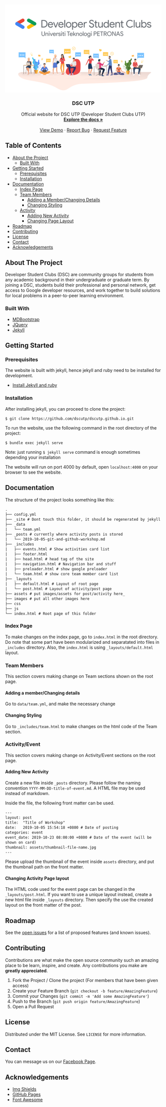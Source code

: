 <!--
![dsc banner](/images/dsc-banner5-white.png "DSC Banner")

# [DSC UTP](dscutp.github.io)
Official website for the DSC UTP (Developer Student Clubs Universiti Teknologi PETRONAS)

Developer Student Clubs (DSC) are community groups for students from any academic background in their undergraduate or graduate term. By joining a DSC, students build their professional and personal network, get access to Google developer resources, and work together to build solutions for local problems in a peer-to-peer learning environment.

## Installation
The website is built with jekyll, hence jekyll and ruby need to be installed for development.
- [Install Jekyll and ruby](https://jekyllrb.com/docs/installation/)

After installing jekyll, you can proceed to clone the project:
```
$ git clone https://github.com/dscutp/dscutp.github.io.git
```

## Run
To run the website, use the following command in the root directory of the project:
```
$ bundle exec jekyll serve
```
Note: just running `$ jekyll serve`  command is enough sometimes depending your installation

The website will run on port 4000 by default, open `localhost:4000` on your browser to see the website.

## Development
-->

<!--
*** Thanks for checking out this README Template. If you have a suggestion that would
*** make this better, please fork the repo and create a pull request or simply open
*** an issue with the tag "enhancement".
*** Thanks again! Now go create something AMAZING! :D
-->





<!-- PROJECT SHIELDS -->
<!--
*** I'm using markdown "reference style" links for readability.
*** Reference links are enclosed in brackets [ ] instead of parentheses ( ).
*** See the bottom of this document for the declaration of the reference variables
*** for contributors-url, forks-url, etc. This is an optional, concise syntax you may use.
*** https://www.markdownguide.org/basic-syntax/#reference-style-links
-->
<!-- PROJECT LOGO -->
<br />
<p align="center">
  <a href="https://github.com/dscutp/dscutp.github.io">
    <img src="/images/dsc-banner5-white.png" alt="Logo" width="600">
  </a>

  <h3 align="center">DSC UTP</h3>

  <p align="center">
    Official website for DSC UTP (Developer Student Clubs UTP)
    <br />
    <a href="https://github.com/dscutp/dscutp.github.io"><strong>Explore the docs »</strong></a>
    <br />
    <br />
    <a href="https://dscutp.com/">View Demo</a>
    ·
    <a href="https://github.com/dscutp/dscutp.github.io/issues">Report Bug</a>
    ·
    <a href="https://github.com/dscutp/dscutp.github.io/issues">Request Feature</a>
  </p>
</p>



<!-- TABLE OF CONTENTS -->
## Table of Contents

* [About the Project](#about-the-project)
  * [Built With](#built-with)
* [Getting Started](#getting-started)
  * [Prerequisites](#prerequisites)
  * [Installation](#installation)
* [Documentation](#documentation)
  * [Index Page](#index-page)
  * [Team Members](#team-members)
    * [Adding a Member/Changing Details](#adding-a-memberchanging-details)
    * [Changing Styling](#changing-styling)
  * [Activity](#activity)
    * [Adding New Activity](#adding-new-activity)
    * [Changing Page Layout](#changing-activity-page-layout)
* [Roadmap](#roadmap)
* [Contributing](#contributing)
* [License](#license)
* [Contact](#contact)
* [Acknowledgements](#acknowledgements)



<!-- ABOUT THE PROJECT -->
## About The Project

Developer Student Clubs (DSC) are community groups for students from any academic background in their undergraduate or graduate term. By joining a DSC, students build their professional and personal network, get access to Google developer resources, and work together to build solutions for local problems in a peer-to-peer learning environment.

### Built With

* [MDBootstrap](https://mdbootstrap.com/)
* [JQuery](https://jquery.com)
* [Jekyll](https://jekyllrb.com/)



<!-- GETTING STARTED -->
## Getting Started

### Prerequisites

The website is built with jekyll, hence jekyll and ruby need to be installed for development.
- [Install Jekyll and ruby](https://jekyllrb.com/docs/installation/)



### Installation

After installing jekyll, you can proceed to clone the project:
```
$ git clone https://github.com/dscutp/dscutp.github.io.git
```

To run the website, use the following command in the root directory of the project:
```
$ bundle exec jekyll serve
```
Note: just running `$ jekyll serve`  command is enough sometimes depending your installation

The website will run on port 4000 by default, open `localhost:4000` on your browser to see the website.



<!-- USAGE EXAMPLES -->
## Documentation

The structure of the project looks something like this:
```
.
├── config.yml
├── _site # Dont touch this folder, it should be regenerated by jekyll
├── _data
|   └── team.yml
├── _posts # currently where activity posts is stored
|   └── 2019-10-05-git-and-github-workshop.md
├── _includes
|   ├── events.html # Show activities card list
|   ├── footer.html
|   ├── head.html # head tag of the site
|   ├── navigation.html # Navigation bar and stuff
|   ├── preloader.html # show google preloader
|   └── team.html # show core team member card list
├── _layouts
|   ├── default.html # Layout of root page
|   └── post.html # Layout of activity/post page
├── assets # put images/assets for post/activity here_
├── images # put all other images here
├── css
├── js
└── index.html # Root page of this folder
```

### Index Page
To make changes on the index page, go to `index.html` in the root directory. Do note that some part have been modularized and separatated into files in `_includes` directory. Also, the `index.html` is using `_layouts/default.html` layout.

### Team Members
This section covers making change on Team sections shown on the root page.
#### Adding a member/Changing details
Go to `data/team.yml`, and make the necessary change
#### Changing Styling
Go to `_includes/team.html` to make changes on the html code of the Team section.

### Activity/Event
This section covers making change on Activity/Event sections on the root page.
#### Adding New Activity
Create a new file inside `_posts` directory. Please follow the naming convention `YYYY-MM-DD-title-of-event.md`. A HTML file may be used instead of markdown.

Inside the file, the following front matter can be used.
```
---
layout: post
title:  "Title of Workshop"
date:   2019-10-05 15:54:18 +0800 # Date of posting
categories: event
event_date: 2019-10-23 08:00:00 +0800 # Date of the event (will be shown on card)
thumbnail: assets/thumbnail-file-name.jpg
---
```
Please upload the thumbnail of the event inside `assets` directory, and put the thumbnail path on the front matter.

#### Changing Activity Page layout
The HTML code used for the event page can be changed in the `_layouts/post.html`. If you want to use a unique layout instead, create a new html file inside `_layouts` directory. Then specify the use the created layout on the front matter of the post.



<!-- ROADMAP -->
## Roadmap

See the [open issues](https://github.com/othneildrew/Best-README-Template/issues) for a list of proposed features (and known issues).



<!-- CONTRIBUTING -->
## Contributing

Contributions are what make the open source community such an amazing place to be learn, inspire, and create. Any contributions you make are **greatly appreciated**.

1. Fork the Project / Clone the project (For members that have been given access)
2. Create your Feature Branch (`git checkout -b feature/AmazingFeature`)
3. Commit your Changes (`git commit -m 'Add some AmazingFeature'`)
4. Push to the Branch (`git push origin feature/AmazingFeature`)
5. Open a Pull Request



<!-- LICENSE -->
## License

Distributed under the MIT License. See `LICENSE` for more information.



<!-- CONTACT -->
## Contact

You can message us on our [Facebook Page](https://www.facebook.com/dscutp/).




<!-- ACKNOWLEDGEMENTS -->
## Acknowledgements
* [Img Shields](https://shields.io)
* [GitHub Pages](https://pages.github.com)
* [Font Awesome](https://fontawesome.com)





<!-- MARKDOWN LINKS & IMAGES -->
<!-- https://www.markdownguide.org/basic-syntax/#reference-style-links -->
[contributors-shield]: https://img.shields.io/github/contributors/othneildrew/Best-README-Template.svg?style=flat-square
[contributors-url]: https://github.com/othneildrew/Best-README-Template/graphs/contributors
[forks-shield]: https://img.shields.io/github/forks/othneildrew/Best-README-Template.svg?style=flat-square
[forks-url]: https://github.com/othneildrew/Best-README-Template/network/members
[stars-shield]: https://img.shields.io/github/stars/othneildrew/Best-README-Template.svg?style=flat-square
[stars-url]: https://github.com/othneildrew/Best-README-Template/stargazers
[issues-shield]: https://img.shields.io/github/issues/othneildrew/Best-README-Template.svg?style=flat-square
[issues-url]: https://github.com/othneildrew/Best-README-Template/issues
[license-shield]: https://img.shields.io/github/license/othneildrew/Best-README-Template.svg?style=flat-square
[license-url]: https://github.com/othneildrew/Best-README-Template/blob/master/LICENSE.txt
[linkedin-shield]: https://img.shields.io/badge/-LinkedIn-black.svg?style=flat-square&logo=linkedin&colorB=555
[linkedin-url]: https://linkedin.com/in/othneildrew
[product-screenshot]: images/screenshot.png




